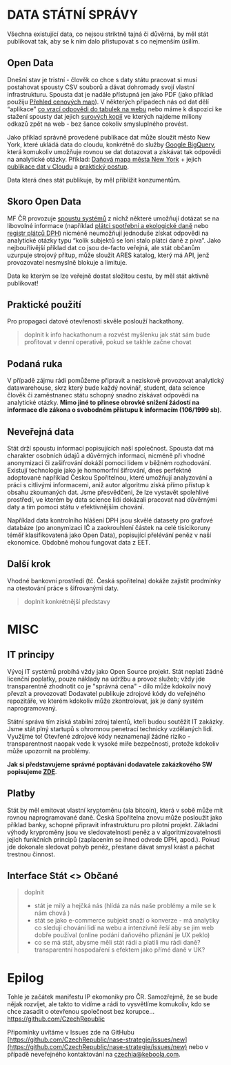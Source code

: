 # DATA STÁTNÍ SPRÁVY

Všechna existující data, co nejsou striktně tajná či důvěrná, by měl stát publikovat tak, aby se k nim dalo přistupovat s co nejmenším úsilím.

## Open Data

Dnešní stav je tristní - člověk co chce s daty státu pracovat si musí postahovat spousty CSV souborů a dávat dohromady svojí vlastní infrastrukturu. Spousta dat je nadále přístupná jen jako PDF (jako příklad použiju [Přehled cenových map](http://www.mfcr.cz/cs/verejny-sektor/ocenovani-majetku/prehled-cenovych-map)). V některých případech nás od dat dělí “aplikace” [co vrací odpovědi do tabulek na webu](http://cedr.mfcr.cz/Cedr3InternetV419/CommonPages/ConditionPage.aspx?queryType=0) nebo máme k dispozici ke stažení spousty dat jejich [surových kopií](http://data.mfcr.cz/cs/dataset/dotace-cedr-iii) ve kterých najdeme miliony odkazů zpět na web - bez šance cokoliv smysluplného provést. 

Jako příklad správně provedené publikace dat může sloužit město New York, které ukládá data do cloudu, konkrétně do služby [Google BigQuery](https://cloud.google.com/bigquery/), která komukoliv umožňuje rovnou se dat dotazovat a získávat tak odpovědi na analytické otázky. Příklad: [Daňová mapa města New York](http://maps.nyc.gov/taxmap/) + jejich [publikace dat v Cloudu](https://cloud.google.com/blog/big-data/2017/01/new-york-city-public-datasets-now-available-on-google-bigquery) a [praktický postup](http://timingblog.brooklynmarathon.com/2014/04/steps-to-load-new-york-city-property.html). 

Data která dnes stát publikuje, by měl přiblížit konzumentům.

## Skoro Open Data

MF ČR provozuje [spoustu systémů](http://www.mfcr.cz/cs/o-ministerstvu/informacni-systemy) z nichž některé umožňují dotázat se na libovolné informace (například [plátci spotřební a ekologické daně](https://www.celnisprava.cz/cz/aplikace/Stranky/SpdInternet.aspx?act=findspd) nebo [registr plátců DPH](http://adisreg.mfcr.cz/cgi-bin/adis/idph/int_dp_prij.cgi?ZPRAC=FDPHI1&poc_dic=2)) nicméně neumožňují jednoduše získat odpovědi na analytické otázky typu “kolik subjektů se loni stalo plátci daně z piva”. Jako nejbouřlivější příklad dat co jsou de-facto veřejná, ale stát občanům uzurpuje strojový přítup, může sloužit ARES katalog, který má API, jenž provozovatel nesmyslně blokuje a limituje.

Data ke kterým se lze veřejně dostat složitou cestu, by měl stát aktivně publikovat!

## Praktické použití

Pro propagaci datové otevřenosti skvěle poslouží hackathony. 

> doplnit k info hackathonum 
> a rozvést myšlenku jak stát sám bude profitovat v denní operativě, pokud se takhle začne chovat

## Podaná ruka

V případě zájmu rádi pomůžeme připravit a neziskově provozovat analytický datawarehouse, skrz který bude každý novinář, student, data science člověk či zaměstnanec státu schopný snadno získávat odpovědi na analytické otázky. **Mimo jiné to přinese obrovké snížení žádostí na informace dle zákona o svobodném přístupu k informacím (106/1999 sb)**.

## Neveřejná data

Stát drží spoustu informací popisujících naší společnost. Spousta dat má charakter osobních údajů a důvěrných informací, nicméně při vhodné anonymizaci či zašifrování dokáží pomoci lidem v běžném rozhodování. Existují technologie jako je homomorfní šifrování, dnes perfektně adoptované například Českou Spořitelnou, které umožňují analyzování a práci s citlivými informacemi, aniž autor algoritmu získá přímo přístup k obsahu zkoumaných dat. Jsme přesvědčeni, že lze vystavět spolehlivé prostředí, ve kterém by data science lidi dokázali pracovat nad důvěrnými daty a tím pomoci státu v efektivnějším chování. 

Například data kontrolního hlášení DPH jsou skvělé datasety pro grafové databáze (po anonymizaci IČ a zaokrouhlení částek na celé tisícikoruny téměř klasifikovatená jako Open Data), popisující přelévání peněz v naší ekonomice. Obdobně mohou fungovat data z EET. 

## Další krok

Vhodné bankovní prostředí (tč. Česká spořitelna) dokáže zajistit prodmínky na otestování práce s šifrovanými daty.

> doplnit konkrétnější představy 

# MISC

## IT principy

Vývoj IT systémů probíhá vždy jako Open Source projekt. Stát neplatí žádné licenční poplatky, pouze náklady na údržbu a provoz služeb; vždy jde transparentně zhodnotit co je "správná cena" - dílo může kdokoliv nový převzít a provozovat! Dodavatel publikuje zdrojové kódy do veřejného repozitáře, ve kterém kdokoliv může zkontrolovat, jak je daný systém naprogramovaný. 

Státní správa tím získá stabilní zdroj talentů, kteří budou soutěžit IT zakázky. Jsme stát plný startupů s ohromnou penetrací technicky vzdělaných lidí. Využijme to! Otevřené zdrojové kódy neznamenají žádné riziko - transparentnost naopak vede k vysoké míře bezpečnosti, protože kdokoliv může upozornit na problémy. 

**Jak si představujeme správné poptávání dodavatele zakázkového SW popisujeme [ZDE](https://github.com/CzechRepublic/nase-strategie/tree/master/poptavka)**. 

## Platby

Stát by měl emitovat vlastní kryptoměnu (ala bitcoin), která v sobě může mít rovnou naprogramované daně. Česká Spořitelna znovu může posloužit jako příklad banky, schopné připravit infrastrukturu pro pilotní projekt. Základní výhody kryproměny jsou ve sledovatelnosti peněz a v algoritmizovatelnosti jejich funkčních principů (zaplacením se ihned odvede DPH, apod.). Pokud jde dokonale sledovat pohyb peněz, přestane dávat smysl krást a páchat trestnou činnost.

## Interface Stát <> Občané

> doplnit
> - stát je milý a hejčká nás (hlídá za nás naše problémy a mile se k nám chová )
> - stát se jako e-commerce subjekt snaží o konverze - má analytiky co sledují chování lidí na webu a intenzivně řeší aby se jim web dobře používal (online podání daňového přiznání je UX peklo)
> - co se má stát, abysme měli stát rádi a platili mu rádi daně? transparentní hospodaření s efektem jako přímé daně v UK?

# Epilog

Tohle je začátek manifestu IP ekomoniky pro ČR. Samozřejmě, že se bude nějak rozvíjet, ale takto to vidíme a rádi to vysvětlíme komukoliv, kdo se chce zasadit o otevřenou společnost bez korupce… https://github.com/CzechRepublic

Připomínky uvítáme v Issues zde na GitHubu [https://github.com/CzechRepublic/nase-strategie/issues/new](https://github.com/CzechRepublic/nase-strategie/issues/new) nebo v případě neveřejného kontaktování na [czechia@keboola.com](mailto:czechia@keboola.com).

